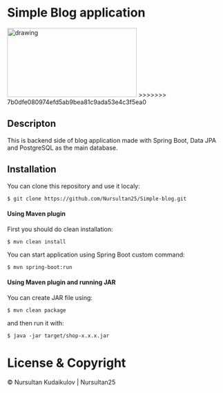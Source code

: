 # **Simple Blog application** 



<img src="https://commons.bmstu.wiki/images/5/59/Spring-boot-logo.png" alt="drawing" width="300" height="160" />
>>>>>>> 7b0dfe080974efd5ab9bea81c9ada53e4c3f5ea0

## Descripton

This is backend side of blog application made with Spring Boot, Data JPA and PostgreSQL as the main database.

## Installation

You can clone this repository and use it localy:

    $ git clone https://github.com/Nursultan25/Simple-blog.git

#### Using Maven plugin

First you should do clean installation:

    $ mvn clean install
You can start application using Spring Boot custom command:

    $ mvn spring-boot:run
#### Using Maven plugin and running JAR

You can create JAR file using:

    $ mvn clean package
and then run it with:

    $ java -jar target/shop-x.x.x.jar

# License & Copyright

© Nursultan Kudaikulov | Nursultan25
